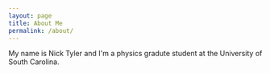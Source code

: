 ```yaml
---
layout: page
title: About Me
permalink: /about/
---
```



My name is Nick Tyler and I'm a physics gradute student at the University
of South Carolina.